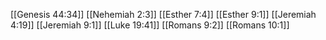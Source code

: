 [[Genesis 44:34]]
[[Nehemiah 2:3]]
[[Esther 7:4]]
[[Esther 9:1]]
[[Jeremiah 4:19]]
[[Jeremiah 9:1]]
[[Luke 19:41]]
[[Romans 9:2]]
[[Romans 10:1]]
